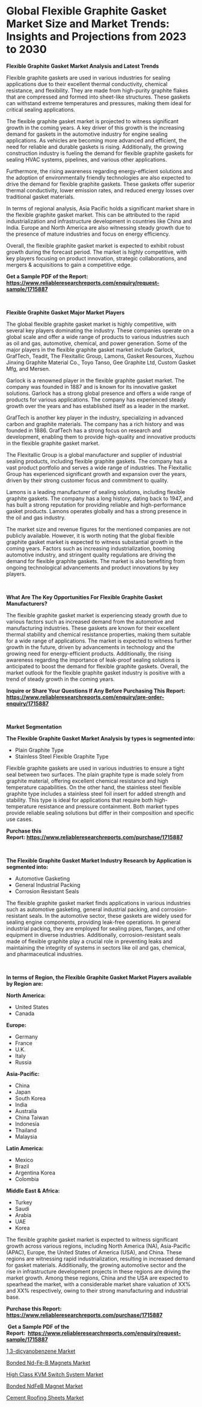 <p><h1>Global Flexible Graphite Gasket Market Size and Market Trends: Insights and Projections from 2023 to 2030</h1></p><p><strong>Flexible Graphite Gasket Market Analysis and Latest Trends</strong></p>
<p><p>Flexible graphite gaskets are used in various industries for sealing applications due to their excellent thermal conductivity, chemical resistance, and flexibility. They are made from high-purity graphite flakes that are compressed and formed into sheet-like structures. These gaskets can withstand extreme temperatures and pressures, making them ideal for critical sealing applications.</p><p>The flexible graphite gasket market is projected to witness significant growth in the coming years. A key driver of this growth is the increasing demand for gaskets in the automotive industry for engine sealing applications. As vehicles are becoming more advanced and efficient, the need for reliable and durable gaskets is rising. Additionally, the growing construction industry is fueling the demand for flexible graphite gaskets for sealing HVAC systems, pipelines, and various other applications.</p><p>Furthermore, the rising awareness regarding energy-efficient solutions and the adoption of environmentally friendly technologies are also expected to drive the demand for flexible graphite gaskets. These gaskets offer superior thermal conductivity, lower emission rates, and reduced energy losses over traditional gasket materials.</p><p>In terms of regional analysis, Asia Pacific holds a significant market share in the flexible graphite gasket market. This can be attributed to the rapid industrialization and infrastructure development in countries like China and India. Europe and North America are also witnessing steady growth due to the presence of mature industries and focus on energy efficiency.</p><p>Overall, the flexible graphite gasket market is expected to exhibit robust growth during the forecast period. The market is highly competitive, with key players focusing on product innovation, strategic collaborations, and mergers & acquisitions to gain a competitive edge.</p></p>
<p><strong>Get a Sample PDF of the Report:&nbsp; <a href="https://www.reliableresearchreports.com/enquiry/request-sample/1715887">https://www.reliableresearchreports.com/enquiry/request-sample/1715887</a></strong></p>
<p>&nbsp;</p>
<p><strong>Flexible Graphite Gasket Major Market Players</strong></p>
<p><p>The global flexible graphite gasket market is highly competitive, with several key players dominating the industry. These companies operate on a global scale and offer a wide range of products to various industries such as oil and gas, automotive, chemical, and power generation. Some of the major players in the flexible graphite gasket market include Garlock, GrafTech, Teadit, The Flexitallic Group, Lamons, Gasket Resources, Xuzhou Jinxing Graphite Material Co., Toyo Tanso, Gee Graphite Ltd, Custom Gasket Mfg, and Mersen.</p><p>Garlock is a renowned player in the flexible graphite gasket market. The company was founded in 1887 and is known for its innovative gasket solutions. Garlock has a strong global presence and offers a wide range of products for various applications. The company has experienced steady growth over the years and has established itself as a leader in the market.</p><p>GrafTech is another key player in the industry, specializing in advanced carbon and graphite materials. The company has a rich history and was founded in 1886. GrafTech has a strong focus on research and development, enabling them to provide high-quality and innovative products in the flexible graphite gasket market.</p><p>The Flexitallic Group is a global manufacturer and supplier of industrial sealing products, including flexible graphite gaskets. The company has a vast product portfolio and serves a wide range of industries. The Flexitallic Group has experienced significant growth and expansion over the years, driven by their strong customer focus and commitment to quality.</p><p>Lamons is a leading manufacturer of sealing solutions, including flexible graphite gaskets. The company has a long history, dating back to 1947, and has built a strong reputation for providing reliable and high-performance gasket products. Lamons operates globally and has a strong presence in the oil and gas industry.</p><p>The market size and revenue figures for the mentioned companies are not publicly available. However, it is worth noting that the global flexible graphite gasket market is expected to witness substantial growth in the coming years. Factors such as increasing industrialization, booming automotive industry, and stringent quality regulations are driving the demand for flexible graphite gaskets. The market is also benefiting from ongoing technological advancements and product innovations by key players.</p></p>
<p>&nbsp;</p>
<p><strong>What Are The Key Opportunities For Flexible Graphite Gasket Manufacturers?</strong></p>
<p><p>The flexible graphite gasket market is experiencing steady growth due to various factors such as increased demand from the automotive and manufacturing industries. These gaskets are known for their excellent thermal stability and chemical resistance properties, making them suitable for a wide range of applications. The market is expected to witness further growth in the future, driven by advancements in technology and the growing need for energy-efficient products. Additionally, the rising awareness regarding the importance of leak-proof sealing solutions is anticipated to boost the demand for flexible graphite gaskets. Overall, the market outlook for the flexible graphite gasket industry is positive with a trend of steady growth in the coming years.</p></p>
<p><strong>Inquire or Share Your Questions If Any Before Purchasing This Report: <a href="https://www.reliableresearchreports.com/enquiry/pre-order-enquiry/1715887">https://www.reliableresearchreports.com/enquiry/pre-order-enquiry/1715887</a></strong></p>
<p>&nbsp;</p>
<p><strong>Market Segmentation</strong></p>
<p><strong>The Flexible Graphite Gasket Market Analysis by types is segmented into:</strong></p>
<p><ul><li>Plain Graphite Type</li><li>Stainless Steel Flexible Graphite Type</li></ul></p>
<p><p>Flexible graphite gaskets are used in various industries to ensure a tight seal between two surfaces. The plain graphite type is made solely from graphite material, offering excellent chemical resistance and high temperature capabilities. On the other hand, the stainless steel flexible graphite type includes a stainless steel foil insert for added strength and stability. This type is ideal for applications that require both high-temperature resistance and pressure containment. Both market types provide reliable sealing solutions but differ in their composition and specific use cases.</p></p>
<p><strong>Purchase this Report:&nbsp;<a href="https://www.reliableresearchreports.com/purchase/1715887">https://www.reliableresearchreports.com/purchase/1715887</a></strong></p>
<p>&nbsp;</p>
<p><strong>The Flexible Graphite Gasket Market Industry Research by Application is segmented into:</strong></p>
<p><ul><li>Automotive Gasketing</li><li>General Industrial Packing</li><li>Corrosion Resistant Seals</li></ul></p>
<p><p>The flexible graphite gasket market finds applications in various industries such as automotive gasketing, general industrial packing, and corrosion-resistant seals. In the automotive sector, these gaskets are widely used for sealing engine components, providing leak-free operations. In general industrial packing, they are employed for sealing pipes, flanges, and other equipment in diverse industries. Additionally, corrosion-resistant seals made of flexible graphite play a crucial role in preventing leaks and maintaining the integrity of systems in sectors like oil and gas, chemical, and pharmaceutical industries.</p></p>
<p>&nbsp;</p>
<p><strong>In terms of Region, the Flexible Graphite Gasket Market Players available by Region are:</strong></p>
<p>
    <p> <strong> North America: </strong>
        <ul>
            <li>United States</li>
            <li>Canada</li>
        </ul>
        </p> 
    <p> <strong> Europe: </strong>
        <ul>
            <li>Germany</li>
            <li>France</li>
            <li>U.K.</li>
            <li>Italy</li>
            <li>Russia</li>
        </ul>
        </p> 
    <p> <strong> Asia-Pacific: </strong>
        <ul>
            <li>China</li>
            <li>Japan</li>
            <li>South Korea</li>
            <li>India</li>
            <li>Australia</li>
            <li>China Taiwan</li>
            <li>Indonesia</li>
            <li>Thailand</li>
            <li>Malaysia</li>
        </ul>
        </p> 
    <p> <strong> Latin America: </strong>
        <ul>
            <li>Mexico</li>
            <li>Brazil</li>
            <li>Argentina Korea</li>
            <li>Colombia</li>
        </ul>
        </p> 
    <p> <strong> Middle East & Africa: </strong>
        <ul>
            <li>Turkey</li>
            <li>Saudi</li>
            <li>Arabia</li>
            <li>UAE</li>
            <li>Korea</li>
        </ul>
    </p>
    </p>
<p><p>The flexible graphite gasket market is expected to witness significant growth across various regions, including North America (NA), Asia-Pacific (APAC), Europe, the United States of America (USA), and China. These regions are witnessing rapid industrialization, resulting in increased demand for gasket materials. Additionally, the growing automotive sector and the rise in infrastructure development projects in these regions are driving the market growth. Among these regions, China and the USA are expected to spearhead the market, with a considerable market share valuation of XX% and XX% respectively, owing to their strong manufacturing and industrial base.</p></p>
<p><strong>Purchase this Report: <a href="https://www.reliableresearchreports.com/purchase/1715887">https://www.reliableresearchreports.com/purchase/1715887</a></strong></p>
<p>&nbsp;<strong>Get a Sample PDF of the Report:&nbsp;&nbsp;<a href="https://www.reliableresearchreports.com/enquiry/request-sample/1715887">https://www.reliableresearchreports.com/enquiry/request-sample/1715887</a></strong></p>
<p><strong></strong></p>
<p><p><a href="https://medium.com/@slanecode210/1-3-dicyanobenzene-market-report-reveals-the-latest-trends-and-growth-opportunities-of-this-market-e35ae660509a">1,3-dicyanobenzene Market</a></p><p><a href="https://github.com/aliciawhite5576/Market-Research-Report-List-1/blob/main/bonded-nd-fe-b-magnets-market.md">Bonded Nd-Fe-B Magnets Market</a></p><p><a href="https://medium.com/@horlandkidd/high-class-kvm-switch-system-market-analysis-its-cagr-market-segmentation-and-global-industry-964b4653913a">High Class KVM Switch System Market</a></p><p><a href="https://github.com/provorikovar/Market-Research-Report-List-1/blob/main/bonded-ndfeb-magnet-market.md">Bonded NdFeB Magnet Market</a></p><p><a href="https://www.linkedin.com/pulse/cement-roofing-sheets-market-size-growth-forecast-from-mkplf/">Cement Roofing Sheets Market</a></p></p>